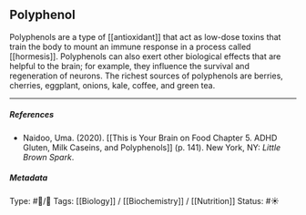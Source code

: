 ## Polyphenol  # 

Polyphenols are a type of [[antioxidant]] that act as low-dose toxins that train the body to mount an immune response in a process called [[hormesis]]. Polyphenols can also exert other biological effects that are helpful to the brain; for example, they influence the survival and regeneration of neurons. The richest sources of polyphenols are berries, cherries, eggplant, onions, kale, coffee, and green tea.

___

##### References

- Naidoo, Uma. (2020). [[This is Your Brain on Food Chapter 5. ADHD Gluten, Milk Caseins, and Polyphenols]] (p. 141). New York, NY: _Little Brown Spark_.

##### Metadata

Type: #🔵/🔵 
Tags: [[Biology]] / [[Biochemistry]] / [[Nutrition]] 
Status: #☀️ 